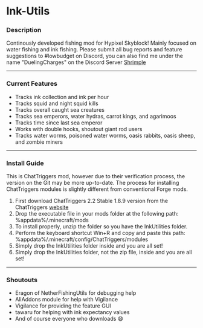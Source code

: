 # Ink-Utils

### **Description**

Continously developed fishing mod for Hypixel Skyblock! Mainly focused on water fishing and ink fishing. Please submit all bug reports and feature suggestions to #lowbudget on Discord, you can also find me under the name "DuelingCharges" on the Discord Server [Shrimple](https://discord.gg/tJu2n6tT)
***

### **Current Features**
- Tracks ink collection and ink per hour
- Tracks squid and night squid kills
- Tracks overall caught sea creatures
- Tracks sea emperors, water hydras, carrot kings, and agarimoos
- Tracks time since last sea emperor
- Works with double hooks, shoutout giant rod users
- Tracks water worms, poisoned water worms, oasis rabbits, oasis sheep, and zombie miners
***

### **Install Guide**
This is ChatTriggers mod, however due to their verification process, the version on the Git may be more up-to-date. The process for installing ChatTriggers modules is slightly different from conventional Forge mods.
1. First download ChatTriggers 2.2 Stable 1.8.9 version from the ChatTriggers [website](https://www.chattriggers.com/)
2. Drop the executable file in your mods folder at the following path: %appdata%/.minecraft/mods
3. To install properly, unzip the folder so you have the InkUtilities folder.
4. Perform the keyboard shortcut Win+R and copy and paste this path: %appdata%/.minecraft/config/ChatTriggers/modules
5. Simply drop the InkUtilities folder inside and you are all set!
5. Simply drop the InkUtilities folder, not the zip file, inside and you are all set!
***

### **Shoutouts**
- Eragon of NetherFishingUtils for debugging help
- AliAddons module for help with Vigilance
- Vigilance for providing the feature GUI
- tawaru for helping with ink expectancy values
- And of course everyone who downloads :smile: